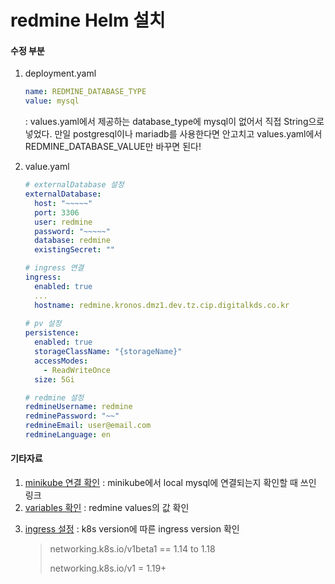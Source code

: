 # redmine Helm 설치



[Redmine Chart]: https://github.com/bitnami/charts/blob/master/bitnami/redmine/



#### 수정 부분 

1) deployment.yaml

   ```yaml
   name: REDMINE_DATABASE_TYPE
   value: mysql
   ```

    : values.yaml에서 제공하는 database_type에 mysql이 없어서 직접 String으로 넣었다. 만일 postgresql이나 mariadb를 사용한다면 안고치고 values.yaml에서 REDMINE_DATABASE_VALUE만 바꾸면 된다!

   

2. value.yaml 

   ```yaml
   # externalDatabase 설정
   externalDatabase:
     host: "~~~~~"
     port: 3306
     user: redmine
     password: "~~~~~"
     database: redmine
     existingSecret: ""
   
   # ingress 연결
   ingress:
     enabled: true
     ...
     hostname: redmine.kronos.dmz1.dev.tz.cip.digitalkds.co.kr
     
   # pv 설정
   persistence:
     enabled: true
     storageClassName: "{storageName}"
     accessModes:
       - ReadWriteOnce
     size: 5Gi
   
   # redmine 설정
   redmineUsername: redmine
   redminePassword: "~~"
   redmineEmail: user@email.com
   redmineLanguage: en
   ```



#### 기타자료

1) [minikube 연결 확인](https://minikube.sigs.k8s.io/docs/handbook/host-access/) : minikube에서 local mysql에 연결되는지 확인할 때 쓰인 링크
2) [variables 확인](https://github.com/bitnami/bitnami-docker-redmine/#environment-variables) : redmine values의 값 확인

3. [ingress 설정](https://github.com/kubernetes/kubernetes/issues/90077) : k8s version에 따른 ingress version 확인

   > networking.k8s.io/v1beta1 == 1.14 to 1.18
   >
   > networking.k8s.io/v1 = 1.19+

